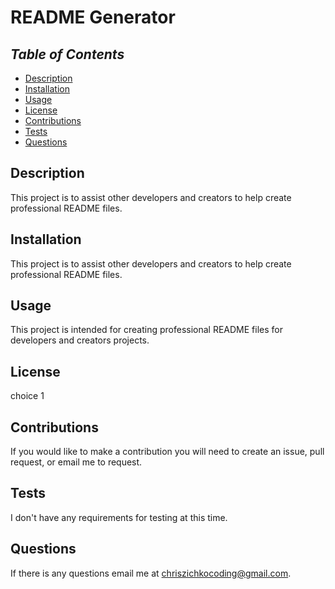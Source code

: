 
# **README Generator**

## _Table of Contents_
* [Description](#description)
* [Installation](#installation)
* [Usage](#usage)
* [License](#license)
* [Contributions](#contributions)
* [Tests](#tests)
* [Questions](#questions)

## **Description**
This project is to assist other developers and creators to help create professional README files.

## **Installation**
This project is to assist other developers and creators to help create professional README files.

## **Usage**
This project is intended for creating professional README files for developers and creators projects.

## **License**
choice 1

## **Contributions**
If you would like to make a contribution you will need to create an issue, pull request, or email me to request.

## **Tests**
I don't have any requirements for testing at this time.

## **Questions**
If there is any questions email me at chriszichkocoding@gmail.com.
    